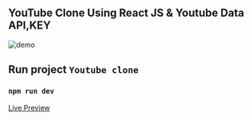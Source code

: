 ## YouTube Clone Using React JS & Youtube Data API,KEY 

![demo](./src/assets/Demo.png)

## Run project `Youtube clone`

### `npm run dev`
[Live Preview](https://youtube-clone-theta-nine-85.vercel.app/)